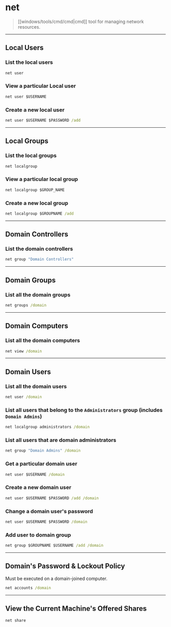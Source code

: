 # net

> [[windows/tools/cmd/cmd|cmd]] tool for managing network resources.

---

## Local Users

### List the local users

```cmd
net user
```

### View a particular Local user

```cmd
net user $USERNAME
```

### Create a new local user

```cmd
net user $USERNAME $PASSWORD /add
```

---

## Local Groups

### List the local groups

```cmd
net localgroup
```

### View a particular local group

```cmd
net localgroup $GROUP_NAME
```

### Create a new local group

```cmd
net localgroup $GROUPNAME /add
```

---

## Domain Controllers

### List the domain controllers

```cmd
net group "Domain Controllers"
```

---

## Domain Groups

### List all the domain groups

```cmd
net groups /domain
```

---

## Domain Computers

### List all the domain computers

```cmd
net view /domain
```

---

## Domain Users

### List all the domain users

```cmd
net user /domain
```

### List all users that belong to the `Administrators` group (includes `Domain Admins`)

```cmd
net localgroup administrators /domain
```

### List all users that are domain administrators

```cmd
net group "Domain Admins" /domain
```

### Get a particular domain user

```cmd
net user $USERNAME /domain
```

### Create a new domain user

```cmd
net user $USERNAME $PASSWORD /add /domain
```

### Change a domain user's password

```cmd
net user $USERNAME $PASSWORD /domain
```

### Add user to domain group

```cmd
net group $GROUPNAME $USERNAME /add /domain
```

---

## Domain's Password & Lockout Policy

Must be executed on a domain-joined computer.

```cmd
net accounts /domain
```

---

## View the Current Machine's Offered Shares

```cmd
net share
```
